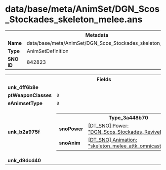 <h1>data/base/meta/AnimSet/DGN_Scos_Stockades_skeleton_melee.ans</h1><table><tr><th colspan="100%">Metadata</th></tr><tr><td><b>Name</b></td><td>data/base/meta/AnimSet/DGN_Scos_Stockades_skeleton_melee.ans</td></tr><tr><td><b>Type</b></td><td>AnimSetDefinition</td></tr><tr><td><b>SNO ID</b></td><td>842823</td></tr></table>

<table><tr><th colspan="100%">Fields</th></tr><tr><td><b>unk_4ff6b8e</b></td><td></td></tr><tr><td><b>ptWeaponClasses</b></td><td><code>0</code>
</td></tr><tr><td><b>eAnimsetType</b></td><td><code>0</code></td></tr><tr><td><b>unk_b2a975f</b></td><td><table><tr><th colspan="100%">Type_3a448b70</th></tr><tr><td><b>snoPower</b></td><td><a href="..\Power\DGN_Scos_Stockades_ReviveLinkedSkeleton.pow">[DT_SNO] Power: "DGN_Scos_Stockades_ReviveLinkedSkeleton"</a></td></tr><tr><td><b>snoAnim</b></td><td><a href="..\Anim\skeleton_melee_attk_omnicast.ani">[DT_SNO] Animation: "skeleton_melee_attk_omnicast"</a></td></tr></table>


</td></tr><tr><td><b>unk_d9dcd40</b></td><td></td></tr></table>

